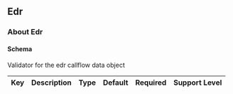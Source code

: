 ## Edr

### About Edr

#### Schema

Validator for the edr callflow data object



Key | Description | Type | Default | Required | Support Level
--- | ----------- | ---- | ------- | -------- | -------------



